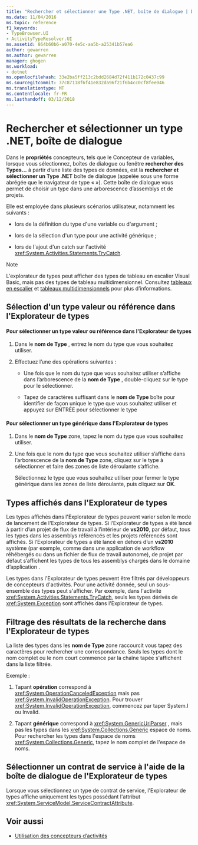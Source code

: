 ```yaml
---
title: "Rechercher et sélectionner une Type .NET, boîte de dialogue | Documents Microsoft"
ms.date: 11/04/2016
ms.topic: reference
f1_keywords:
- TypeBrowser.UI
- ActivityTypeResolver.UI
ms.assetid: 864b60b6-a070-4e5c-aa5b-a25341b57ea6
author: gewarren
ms.author: gewarren
manager: ghogen
ms.workload:
- dotnet
ms.openlocfilehash: 33e2ba5ff213c2bdd2684d72f411b172c0437c99
ms.sourcegitcommit: 37c87118f6f41e832da96f21f6b4cc0cf8fee046
ms.translationtype: MT
ms.contentlocale: fr-FR
ms.lasthandoff: 03/12/2018
---
```

# <a name="browse-and-select-a-net-type-dialog-box"></a>Rechercher et sélectionner un type .NET, boîte de dialogue

Dans le **propriétés** concepteurs, tels que le Concepteur de variables, lorsque vous sélectionnez, boîtes de dialogue ou fenêtre **rechercher des Types...**  à partir d’une liste des types de données, est la **rechercher et sélectionner un Type .NET** boîte de dialogue (appelée sous une forme abrégée que le navigateur de type « »). Cette boîte de dialogue vous permet de choisir un type dans une arborescence d’assemblys et de projets.

 Elle est employée dans plusieurs scénarios utilisateur, notamment les suivants :

-   lors de la définition du type d'une variable ou d'argument ;

-   lors de la sélection d'un type pour une activité générique ;

-   lors de l'ajout d'un catch sur l'activité <xref:System.Activities.Statements.TryCatch>.

> [!NOTE]
> L'explorateur de types peut afficher des types de tableau en escalier Visual Basic, mais pas des types de tableau multidimensionnel. Consultez [tableaux en escalier](http://go.microsoft.com/fwlink/?LinkId=195226) et [tableaux multidimensionnels](http://go.microsoft.com/fwlink/?LinkId=195227) pour plus d’informations.

## <a name="selecting-a-value-or-reference-type-from-the-type-browser"></a>Sélection d'un type valeur ou référence dans l'Explorateur de types

#### <a name="to-select-a-value-or-reference-type-from-the-type-browser"></a>Pour sélectionner un type valeur ou référence dans l'Explorateur de types

1.  Dans le **nom de Type** , entrez le nom du type que vous souhaitez utiliser.

2.  Effectuez l’une des opérations suivantes :

    -   Une fois que le nom du type que vous souhaitez utiliser s’affiche dans l’arborescence de la **nom de Type** , double-cliquez sur le type pour le sélectionner.

    -   Tapez de caractères suffisant dans le **nom de Type** boîte pour identifier de façon unique le type que vous souhaitez utiliser et appuyez sur ENTRÉE pour sélectionner le type

#### <a name="to-select-a-generic-type-from-the-type-browser"></a>Pour sélectionner un type générique dans l'Explorateur de types

1.  Dans le **nom de Type** zone, tapez le nom du type que vous souhaitez utiliser.

2.  Une fois que le nom du type que vous souhaitez utiliser s’affiche dans l’arborescence de la **nom de Type** zone, cliquez sur le type à sélectionner et faire des zones de liste déroulante s’affiche.

     Sélectionnez le type que vous souhaitez utiliser pour fermer le type générique dans les zones de liste déroulante, puis cliquez sur **OK**.

## <a name="types-displayed-in-the-type-browser"></a>Types affichés dans l'Explorateur de types
 Les types affichés dans l'Explorateur de types peuvent varier selon le mode de lancement de l'Explorateur de types. Si l’Explorateur de types a été lancé à partir d’un projet de flux de travail à l’intérieur de **vs2010**, par défaut, tous les types dans les assemblys référencés et les projets référencés sont affichés. Si l’Explorateur de types a été lancé en dehors d’un **vs2010** système (par exemple, comme dans une application de workflow réhébergés ou dans un fichier de flux de travail autonome), de projet par défaut s’affichent les types de tous les assemblys chargés dans le domaine d’application .

 Les types dans l'Explorateur de types peuvent être filtrés par développeurs de concepteurs d'activités. Pour une activité donnée, seul un sous-ensemble des types peut s'afficher. Par exemple, dans l'activité <xref:System.Activities.Statements.TryCatch>, seuls les types dérivés de <xref:System.Exception> sont affichés dans l'Explorateur de types.

## <a name="filtering-search-results-in-the-type-browser"></a>Filtrage des résultats de la recherche dans l'Explorateur de types
 La liste des types dans les **nom de Type** zone raccourcit vous tapez des caractères pour rechercher une correspondance. Seuls les types dont le nom complet ou le nom court commence par la chaîne tapée s'affichent dans la liste filtrée.

 Exemple :

1.  Tapant **opération** correspond à <xref:System.OperationCanceledException> mais pas <xref:System.InvalidOperationException>. Pour trouver <xref:System.InvalidOperationException>, commencez par taper System.I ou Invalid.

2.  Tapant **générique** correspond à <xref:System.GenericUriParser> , mais pas les types dans les <xref:System.Collections.Generic> espace de noms. Pour rechercher les types dans l'espace de noms <xref:System.Collections.Generic>, tapez le nom complet de l'espace de noms.

## <a name="selecting-a-service-contract-using-the-type-browser-dialog"></a>Sélectionner un contrat de service à l'aide de la boîte de dialogue de l'Explorateur de types
 Lorsque vous sélectionnez un type de contrat de service, l'Explorateur de types affiche uniquement les types possédant l'attribut <xref:System.ServiceModel.ServiceContractAttribute>.

## <a name="see-also"></a>Voir aussi

- [Utilisation des concepteurs d’activités](../workflow-designer/using-the-activity-designers.md)